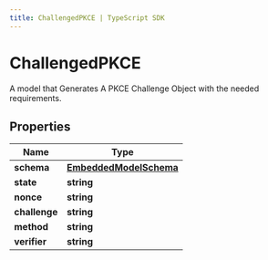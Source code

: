 ```yaml
---
title: ChallengedPKCE | TypeScript SDK
---
```



# ChallengedPKCE

A model that Generates A PKCE Challenge Object with the needed requirements.

## Properties

Name | Type
------------ | -------------
**schema** | [**EmbeddedModelSchema**](EmbeddedModelSchema)
**state** | **string**
**nonce** | **string**
**challenge** | **string**
**method** | **string**
**verifier** | **string**


